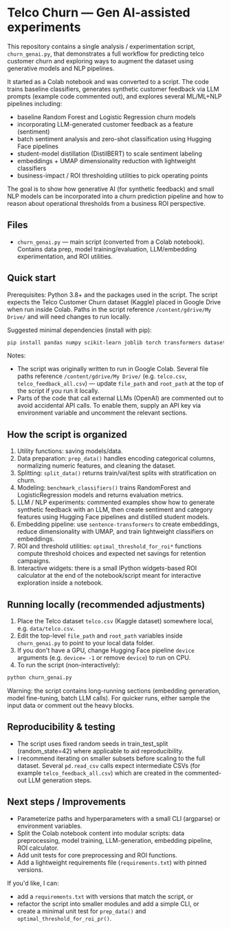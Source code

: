 # Telco Churn — Gen AI-assisted experiments

This repository contains a single analysis / experimentation script, `churn_genai.py`, that demonstrates a full workflow for predicting telco customer churn and exploring ways to augment the dataset using generative models and NLP pipelines.

It started as a Colab notebook and was converted to a script. The code trains baseline classifiers, generates synthetic customer feedback via LLM prompts (example code commented out), and explores several ML/ML+NLP pipelines including:

- baseline Random Forest and Logistic Regression churn models
- incorporating LLM-generated customer feedback as a feature (sentiment)
- batch sentiment analysis and zero-shot classification using Hugging Face pipelines
- student-model distillation (DistilBERT) to scale sentiment labeling
- embeddings + UMAP dimensionality reduction with lightweight classifiers
- business-impact / ROI thresholding utilities to pick operating points

The goal is to show how generative AI (for synthetic feedback) and small NLP models can be incorporated into a churn prediction pipeline and how to reason about operational thresholds from a business ROI perspective.

## Files

- `churn_genai.py` — main script (converted from a Colab notebook). Contains data prep, model training/evaluation, LLM/embedding experimentation, and ROI utilities.

## Quick start

Prerequisites: Python 3.8+ and the packages used in the script. The script expects the Telco Customer Churn dataset (Kaggle) placed in Google Drive when run inside Colab. Paths in the script reference `/content/gdrive/My Drive/` and will need changes to run locally.

Suggested minimal dependencies (install with pip):

```bash
pip install pandas numpy scikit-learn joblib torch transformers datasets sentence-transformers umap-learn ipywidgets
```

Notes:
- The script was originally written to run in Google Colab. Several file paths reference `/content/gdrive/My Drive/` (e.g. `telco.csv`, `telco_feedback_all.csv`) — update `file_path` and `root_path` at the top of the script if you run it locally.
- Parts of the code that call external LLMs (OpenAI) are commented out to avoid accidental API calls. To enable them, supply an API key via environment variable and uncomment the relevant sections.

## How the script is organized

1. Utility functions: saving models/data.
2. Data preparation: `prep_data()` handles encoding categorical columns, normalizing numeric features, and cleaning the dataset.
3. Splitting: `split_data()` returns train/val/test splits with stratification on churn.
4. Modeling: `benchmark_classifiers()` trains RandomForest and LogisticRegression models and returns evaluation metrics.
5. LLM / NLP experiments: commented examples show how to generate synthetic feedback with an LLM, then create sentiment and category features using Hugging Face pipelines and distilled student models.
6. Embedding pipeline: use `sentence-transformers` to create embeddings, reduce dimensionality with UMAP, and train lightweight classifiers on embeddings.
7. ROI and threshold utilities: `optimal_threshold_for_roi*` functions compute threshold choices and expected net savings for retention campaigns.
8. Interactive widgets: there is a small IPython widgets-based ROI calculator at the end of the notebook/script meant for interactive exploration inside a notebook.

## Running locally (recommended adjustments)

1. Place the Telco dataset `telco.csv` (Kaggle dataset) somewhere local, e.g. `data/telco.csv`.
2. Edit the top-level `file_path` and `root_path` variables inside `churn_genai.py` to point to your local data folder.
3. If you don't have a GPU, change Hugging Face pipeline `device` arguments (e.g. `device= -1` or remove `device`) to run on CPU.
4. To run the script (non-interactively):

```bash
python churn_genai.py
```

Warning: the script contains long-running sections (embedding generation, model fine-tuning, batch LLM calls). For quicker runs, either sample the input data or comment out the heavy blocks.

## Reproducibility & testing

- The script uses fixed random seeds in train_test_split (random_state=42) where applicable to aid reproducibility.
- I recommend iterating on smaller subsets before scaling to the full dataset. Several `pd.read_csv` calls expect intermediate CSVs (for example `telco_feedback_all.csv`) which are created in the commented-out LLM generation steps.

## Next steps / Improvements

- Parameterize paths and hyperparameters with a small CLI (argparse) or environment variables.
- Split the Colab notebook content into modular scripts: data preprocessing, model training, LLM-generation, embedding pipeline, ROI calculator.
- Add unit tests for core preprocessing and ROI functions.
- Add a lightweight requirements file (`requirements.txt`) with pinned versions.

If you'd like, I can:

- add a `requirements.txt` with versions that match the script, or
- refactor the script into smaller modules and add a simple CLI, or
- create a minimal unit test for `prep_data()` and `optimal_threshold_for_roi_pr()`.

